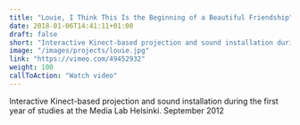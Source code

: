```yaml
---
title: "Louie, I Think This Is the Beginning of a Beautiful Friendship"
date: 2018-01-06T14:41:11+01:00
draft: false
short: "Interactive Kinect-based projection and sound installation during the first year of studies at the Media Lab Helsinki. September 2012"
image: "/images/projects/louie.jpg"
link: "https://vimeo.com/49452932"
weight: 100
callToAction: "Watch video"
---
```


Interactive Kinect-based projection and sound installation during the first year of studies at the Media Lab Helsinki. September 2012
